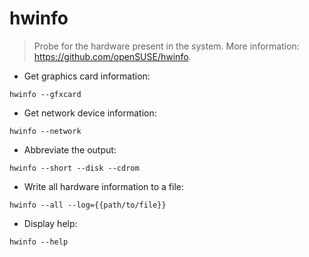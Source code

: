 # hwinfo

> Probe for the hardware present in the system.
> More information: <https://github.com/openSUSE/hwinfo>.

- Get graphics card information:

`hwinfo --gfxcard`

- Get network device information:

`hwinfo --network`

- Abbreviate the output:

`hwinfo --short --disk --cdrom`

- Write all hardware information to a file:

`hwinfo --all --log={{path/to/file}}`

- Display help:

`hwinfo --help`
